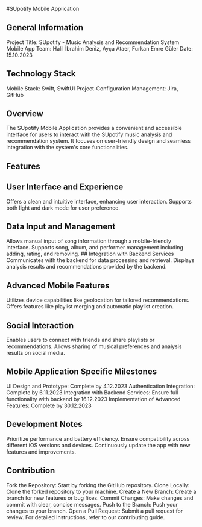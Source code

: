 #SUpotify Mobile Application
## General Information
Project Title: SUpotify - Music Analysis and Recommendation System
Mobile App Team: Halil İbrahim Deniz, Ayça Ataer, Furkan Emre Güler
Date: 15.10.2023

## Technology Stack
Mobile Stack: Swift, SwiftUI
Project-Configuration Management: Jira, GitHub

## Overview
The SUpotify Mobile Application provides a convenient and accessible interface for users to interact with the SUpotify music analysis and recommendation system. It focuses on user-friendly design and seamless integration with the system's core functionalities.

## Features
## User Interface and Experience
Offers a clean and intuitive interface, enhancing user interaction.
Supports both light and dark mode for user preference.
## Data Input and Management
Allows manual input of song information through a mobile-friendly interface.
Supports song, album, and performer management including adding, rating, and removing.
## Integration with Backend Services
Communicates with the backend for data processing and retrieval.
Displays analysis results and recommendations provided by the backend.
## Advanced Mobile Features
Utilizes device capabilities like geolocation for tailored recommendations.
Offers features like playlist merging and automatic playlist creation.
## Social Interaction
Enables users to connect with friends and share playlists or recommendations.
Allows sharing of musical preferences and analysis results on social media.
## Mobile Application Specific Milestones
UI Design and Prototype: Complete by 4.12.2023
Authentication Integration: Complete by 6.11.2023
Integration with Backend Services: Ensure full functionality with backend by 16.12.2023
Implementation of Advanced Features: Complete by 30.12.2023
## Development Notes
Prioritize performance and battery efficiency.
Ensure compatibility across different iOS versions and devices.
Continuously update the app with new features and improvements.
## Contribution
Fork the Repository: Start by forking the GitHub repository.
Clone Locally: Clone the forked repository to your machine.
Create a New Branch: Create a branch for new features or bug fixes.
Commit Changes: Make changes and commit with clear, concise messages.
Push to the Branch: Push your changes to your branch.
Open a Pull Request: Submit a pull request for review.
For detailed instructions, refer to our contributing guide.

